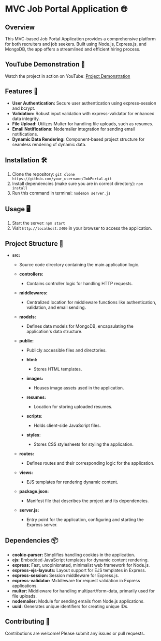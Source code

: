 # MVC Job Portal Application 🌐

## Overview
This MVC-based Job Portal Application provides a comprehensive platform for both recruiters and job seekers. Built using Node.js, Express.js, and MongoDB, the app offers a streamlined and efficient hiring process.

## YouTube Demonstration 🎥
Watch the project in action on YouTube: [Project Demonstration](https://www.youtube.com/watch?v=A90Lmfe1djc)

## Features 🚀
- **User Authentication:** Secure user authentication using express-session and bcrypt.
- **Validation:** Robust input validation with express-validator for enhanced data integrity.
- **File Upload:** Utilizes Multer for handling file uploads, such as resumes.
- **Email Notifications:** Nodemailer integration for sending email notifications.
- **Dynamic Data Rendering:** Component-based project structure for seamless rendering of dynamic data.

## Installation 🛠️
1. Clone the repository: `git clone https://github.com/your_username/JobPortal.git`
2. Install dependencies (make sure you are in correct directory): `npm install`
3. Run this command in terminal: `nodemon server.js`


## Usage 🖥️
1. Start the server: `npm start`
2. Visit `http://localhost:3400` in your browser to access the application.

## Project Structure 📂
- **src:**
  - Source code directory containing the main application logic.

  - **controllers:**
    - Contains controller logic for handling HTTP requests.

  - **middlewares:**
    - Centralized location for middleware functions like authentication, validation, and email sending.

  - **models:**
    - Defines data models for MongoDB, encapsulating the application's data structure.

  - **public:**
    - Publicly accessible files and directories.

    - **html:**
      - Stores HTML templates.

    - **images:**
      - Houses image assets used in the application.

    - **resumes:**
      - Location for storing uploaded resumes.

    - **scripts:**
      - Holds client-side JavaScript files.

    - **styles:**
      - Stores CSS stylesheets for styling the application.

  - **routes:**
    - Defines routes and their corresponding logic for the application.

  - **views:**
    - EJS templates for rendering dynamic content.

  - **package.json:**
    - Manifest file that describes the project and its dependencies.

  - **server.js:**
    - Entry point for the application, configuring and starting the Express server.


## Dependencies 📦
- **cookie-parser:** Simplifies handling cookies in the application.
- **ejs:** Embedded JavaScript templates for dynamic content rendering.
- **express:** Fast, unopinionated, minimalist web framework for Node.js.
- **express-ejs-layouts:** Layout support for EJS templates in Express.
- **express-session:** Session middleware for Express.js.
- **express-validator:** Middleware for request validation in Express applications.
- **multer:** Middleware for handling multipart/form-data, primarily used for file uploads.
- **nodemailer:** Module for sending emails from Node.js applications.
- **uuid:** Generates unique identifiers for creating unique IDs.

## Contributing 🤝
Contributions are welcome! Please submit any issues or pull requests.

